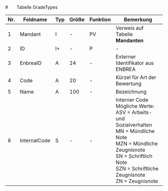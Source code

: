 #       Tabelle GradeTypes

Nr.|Feldname|Typ|Größe|Funktion|Bemerkung
--|--|--|--|--|--
1|Mandant|I|-|PV|Verweis auf Tabelle **Mandanten**
2|ID|I+|-|P|-
3|EnbreaID|A|24|-|Externer Identifikator aus ENBREA
4|Code|A|20|-|Kürzel für Art der Bewertung
5|Name|A|100|-|Bezeichnung
6|InternalCode|S|-|-|Interner Code<br/>Mögliche Werte:<br/>ASV = Arbeits- und Sozialverhalten<br/>MN = Mündliche Note<br/>MZN = Mündliche Zeugnisnote<br/>SN = Schriftlich Note<br/>SZN = Schriftliche Zeugnisnote<br/>ZN = Zeugnisnote
